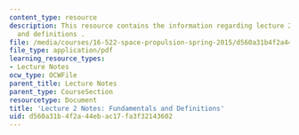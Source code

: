 ```yaml
---
content_type: resource
description: This resource contains the information regarding lecture 2 notes fundamentals
  and definitions .
file: /media/courses/16-522-space-propulsion-spring-2015/d560a31b4f2a44ebac17fa3f32143602_MIT16_522S15_Lecture2.pdf
file_type: application/pdf
learning_resource_types:
- Lecture Notes
ocw_type: OCWFile
parent_title: Lecture Notes
parent_type: CourseSection
resourcetype: Document
title: 'Lecture 2 Notes: Fundamentals and Definitions'
uid: d560a31b-4f2a-44eb-ac17-fa3f32143602
---
```


